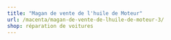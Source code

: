```yaml
---
title: "Magan de vente de l'huile de Moteur"
url: /macenta/magan-de-vente-de-lhuile-de-moteur-3/
shop: réparation de voitures
---
```

